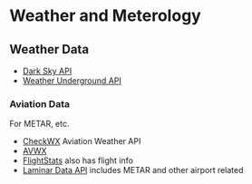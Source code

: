 
# Weather and Meterology


## Weather Data

* [Dark Sky API](https://darksky.net/dev/)
* [Weather Underground API](https://www.wunderground.com/weather/api)

### Aviation Data

For METAR, etc.

* [CheckWX](https://api.checkwx.com/) Aviation Weather API
* [AVWX](https://avwx.rest/)
* [FlightStats](https://developer.flightstats.com/api-docs/weather/v1) also has flight info
* [Laminar Data API](https://developer.laminardata.aero/) includes METAR and other airport related
